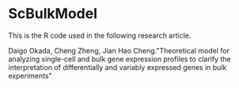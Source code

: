 # ScBulkModel

This is the R code used in the following research article.

Daigo Okada, Cheng Zheng, Jian Hao Cheng."Theoretical model for analyzing single-cell and bulk gene expression profiles to clarify the interpretation of differentially and variably expressed genes in bulk experiments"
